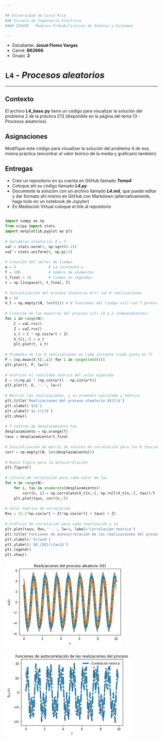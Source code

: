 ```yaml
---

## Universidad de Costa Rica
### Escuela de Ingeniería Eléctrica
#### IE0405 - Modelos Probabilísticos de Señales y Sistemas

---
```


* Estudiante: **Josué Flores Vargas**
* Carné: **B62696**
* Grupo: **2**


# `L4` - *Procesos aleatorios*


---
## Contexto

El archivo **L4_base.py** tiene un código para visualizar la solución del problema 2 de la práctica E13 (disponible en la página del tema 13 - Procesos aleatorios).

## Asignaciones

Modifique este código para visualizar la solución del problema 4 de esa misma práctica (encontrar el valor teórico de la media y graficarlo también).

## Entregas
* Cree un repositorio en su cuenta en GitHub llamado ***Tema4***
* Coloque ahí su código llamado ***L4.py***
* Documente la solución con un archivo llamado ***L4.md***, que puede editar y dar formato ahí mismo en GitHub con Markdown (alternativamente, haga todo en un notebook de Jupyter)
* En Mediación Virtual coloque el link al repositorio



```python

import numpy as np
from scipy import stats
import matplotlib.pyplot as plt

# Variables aleatorias A y Z
vaC = stats.norm(5, np.sqrt(0.2))
vaZ = stats.uniform(0, np.pi/2)

# Creación del vector de tiempo
w = 5				# La cosntante w
T = 100				# número de elementos
t_final = 10		# tiempo en segundos
t = np.linspace(0, t_final, T)

# Inicialización del proceso aleatorio X(t) con N realizaciones
N = 10
X_t = np.empty((N, len(t)))	# N funciones del tiempo x(t) con T puntos

# Creación de las muestras del proceso x(t) (A y Z independientes)
for i in range(N):
	C = vaC.rvs()
	Z = vaZ.rvs()
	x_t = C * np.cos(w*t + Z)
	X_t[i,:] = x_t
	plt.plot(t, x_t)

# Promedio de las N realizaciones en cada instante (cada punto en t)
P = [np.mean(X_t[:,i]) for i in range(len(t))]
plt.plot(t, P, lw=6)

# Graficar el resultado teórico del valor esperado
E = 10/np.pi * (np.cos(w*t) - np.sin(w*t))
plt.plot(t, E, '-.', lw=4)

# Mostrar las realizaciones, y su promedio calculado y teórico
plt.title('Realizaciones del proceso aleatorio $X(t)$')
plt.xlabel('$t$')
plt.ylabel('$x_i(t)$')
plt.show()

# T valores de desplazamiento tau
desplazamiento = np.arange(T)
taus = desplazamiento/t_final

# Inicialización de matriz de valores de correlación para las N funciones
corr = np.empty((N, len(desplazamiento)))

# Nueva figura para la autocorrelación
plt.figure()

# Cálculo de correlación para cada valor de tau
for n in range(N):
	for i, tau in enumerate(desplazamiento):
		corr[n, i] = np.correlate(X_t[n,:], np.roll(X_t[n,:], tau))/T
	plt.plot(taus, corr[n,:])

# Valor teórico de correlación
Rxx = 25.2*np.cos(w*t + Z)*np.cos(w*(t + taus) + Z)

# Gráficas de correlación para cada realización y la
plt.plot(taus, Rxx, '-.', lw=4, label='Correlación teórica')
plt.title('Funciones de autocorrelación de las realizaciones del proceso')
plt.xlabel(r'$\tau$')
plt.ylabel(r'$R_{XX}(\tau)$')
plt.legend()
plt.show()
```


    
![png](output_2_0.png)
    



    
![png](output_2_1.png)
    



```python

```
